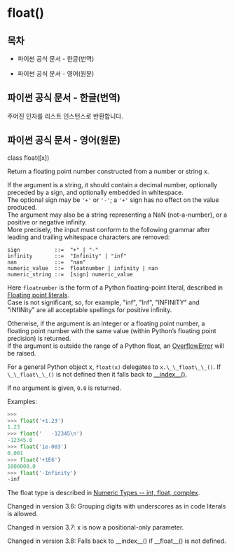 # float()

## 목차

* 파이썬 공식 문서 - 한글(번역)
    
* 파이썬 공식 문서 - 영어(원문)

## 파이썬 공식 문서 - 한글(번역)

주어진 인자를 리스트 인스턴스로 반환합니다.

## 파이썬 공식 문서 - 영어(원문)

class float([x])

Return a floating point number constructed from a number or string x.

If the argument is a string, it should contain a decimal number, optionally preceded by a sign, and optionally embedded in whitespace.<br>
The optional sign may be `'+'` or `'-'`; a `'+'` sign has no effect on the value produced.<br>
The argument may also be a string representing a NaN (not-a-number), or a positive or negative infinity.<br>
More precisely, the input must conform to the following grammar after leading and trailing whitespace characters are removed:

```
sign           ::=  "+" | "-"
infinity       ::=  "Infinity" | "inf"
nan            ::=  "nan"
numeric_value  ::=  floatnumber | infinity | nan
numeric_string ::=  [sign] numeric_value
```

Here `floatnumber` is the form of a Python floating-point literal, described in [Floating point literals](https://docs.python.org/3/reference/lexical_analysis.html#floating).<br>
Case is not significant, so, for example, "inf", "Inf", "INFINITY" and "iNfINity" are all acceptable spellings for positive infinity.

Otherwise, if the argument is an integer or a floating point number, a floating point number with the same value (within Python’s floating point precision) is returned.<br>
If the argument is outside the range of a Python float, an [OverflowError](https://docs.python.org/3/library/exceptions.html#OverflowError) will be raised.

For a general Python object x, `float(x)` delegates to `x.\_\_float\_\_()`. If `\_\_float\_\_()` is not defined then it falls back to [\_\_index\_\_()](https://docs.python.org/3/reference/datamodel.html#object.__index__).

If no argument is given, `0.0` is returned.

Examples:

```python
>>>
>>> float('+1.23')
1.23
>>> float('   -12345\n')
-12345.0
>>> float('1e-003')
0.001
>>> float('+1E6')
1000000.0
>>> float('-Infinity')
-inf
```

The float type is described in [Numeric Types -- int, float, complex](https://docs.python.org/3/library/stdtypes.html#typesnumeric).

Changed in version 3.6: Grouping digits with underscores as in code literals is allowed.

Changed in version 3.7: x is now a positional-only parameter.

Changed in version 3.8: Falls back to \_\_index\_\_() if \_\_float\_\_() is not defined.